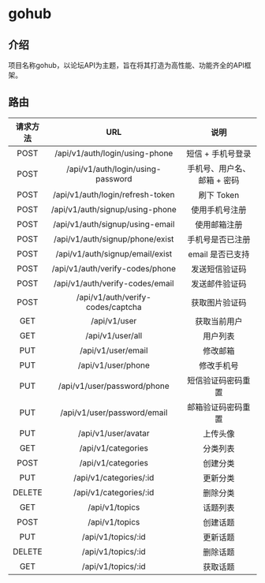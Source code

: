 # gohub

## 介绍

项目名称gohub，以论坛API为主题，旨在将其打造为高性能、功能齐全的API框架。

## 路由

|  请求方法  |                URL                |            说明             |
|:------:| :-------------------------------: | :-------------------------: |
|  POST  |  /api/v1/auth/login/using-phone   |      短信 + 手机号登录      |
|  POST  | /api/v1/auth/login/using-password | 手机号、用户名、邮箱 + 密码 |
|  POST  | /api/v1/auth/login/refresh-token  |         刷下 Token          |
|  POST  |  /api/v1/auth/signup/using-phone  |       使用手机号注册        |
|  POST  |  /api/v1/auth/signup/using-email  |        使用邮箱注册         |
|  POST  |  /api/v1/auth/signup/phone/exist  |      手机号是否已注册       |
|  POST  |  /api/v1/auth/signup/email/exist  |      email 是否已支持       |
|  POST   |  /api/v1/auth/verify-codes/phone  |       发送短信验证码        |
|  POST   |  /api/v1/auth/verify-codes/email  |       发送邮件验证码        |
|  POST  | /api/v1/auth/verify-codes/captcha |       获取图片验证码        |
|  GET   |           /api/v1/user            |        获取当前用户         |
|  GET   |         /api/v1/user/all          |          用户列表           |
|  PUT   |        /api/v1/user/email         |          修改邮箱           |
|  PUT   |        /api/v1/user/phone         |         修改手机号          |
|  PUT   |    /api/v1/user/password/phone    |     短信验证码密码重置      |
|  PUT   |    /api/v1/user/password/email    |     邮箱验证码密码重置      |
|  PUT   |        /api/v1/user/avatar        |          上传头像           |
|  GET   |        /api/v1/categories         |          分类列表           |
|  POST  |        /api/v1/categories         |          创建分类           |
|  PUT   |      /api/v1/categories/:id       |          更新分类           |
| DELETE |      /api/v1/categories/:id       |          删除分类           |
|  GET   |          /api/v1/topics           |          话题列表           |
|  POST  |          /api/v1/topics           |          创建话题           |
|  PUT   |        /api/v1/topics/:id         |          更新话题           |
| DELETE |        /api/v1/topics/:id         |          删除话题           |
|  GET   |        /api/v1/topics/:id         |          获取话题           |



